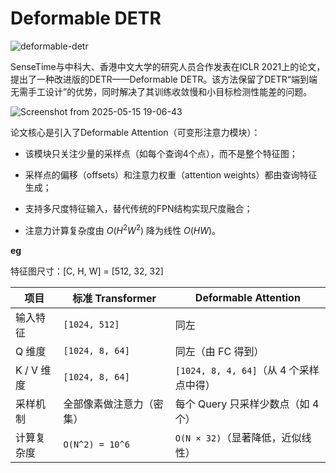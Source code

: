 # Deformable DETR


![deformable-detr](https://github.com/fundamentalvision/Deformable-DETR/raw/main/figs/illustration.png)

SenseTime与中科大、香港中文大学的研究人员合作发表在ICLR 2021上的论文，提出了一种改进版的DETR——Deformable DETR。该方法保留了DETR“端到端无需手工设计”的优势，同时解决了其训练收敛慢和小目标检测性能差的问题。

![Screenshot from 2025-05-15 19-06-43](https://github.com/user-attachments/assets/e37860d6-1978-4083-9b55-6b386f8dc47c)

论文核心是引入了Deformable Attention（可变形注意力模块）：

* 该模块只关注少量的采样点（如每个查询4个点），而不是整个特征图；

* 采样点的偏移（offsets）和注意力权重（attention weights）都由查询特征生成；

* 支持多尺度特征输入，替代传统的FPN结构实现尺度融合；

* 注意力计算复杂度由 $O(H^2W^2)$ 降为线性 $O(HW)$。

**eg**

特征图尺寸：[C, H, W] = [512, 32, 32]

| 项目             | 标准 Transformer                 | Deformable Attention                          |
|------------------|----------------------------------|-----------------------------------------------|
| 输入特征         | `[1024, 512]`                    | 同左                                          |
| Q 维度           | `[1024, 8, 64]`                  | 同左（由 FC 得到）                            |
| K / V 维度       | `[1024, 8, 64]`                  | `[1024, 8, 4, 64]`（从 4 个采样点中得）       |
| 采样机制         | 全部像素做注意力（密集）         | 每个 Query 只采样少数点（如 4 个）            |
| 计算复杂度       | `O(N^2) = 10^6`                  | `O(N × 32)`（显著降低，近似线性）             |
